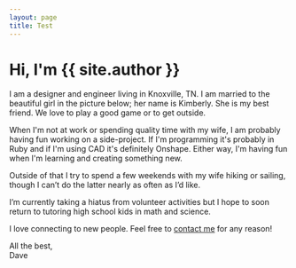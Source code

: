 ```yaml
---
layout: page
title: Test
---
```


# Hi, I'm {{ site.author }}

I am a designer and engineer living in Knoxville, TN. I am married to the beautiful girl in the picture below; her name is Kimberly. She is my best friend. We love to play a good game or to get outside.

<div id="instafeed"></div>

When I'm not at work or spending quality time with my wife, I am probably having fun working on a side-project. If I'm programming it's probably in Ruby and if I'm using CAD it's definitely Onshape. Either way, I'm having fun when I'm learning and creating something new.

Outside of that I try to spend a few weekends with my wife hiking or sailing, though I can’t do the latter nearly as often as I’d like.

I’m currently taking a hiatus from volunteer activities but I hope to soon return to tutoring high school kids in math and science.

I love connecting to new people. Feel free to <a href="mailto:daveseeman12@gmail.com">contact me</a> for any reason!

All the best,<br>Dave

<script type="text/javascript">
var feed = new Instafeed({
  get: 'user',
  userId: 15087285,
  resolution: 'standard_resolution',
  accessToken: '15087285.467ede5.40e2b41931bd41b1ad070045ac8bdf12',
  filter: function(image) {
    return image.tags.slice(1).indexOf('wife')>=0;
  }
});
feed.run();
// clientId: '1f693321b8be43b29cab6bc55b3f59f1'
</script>
